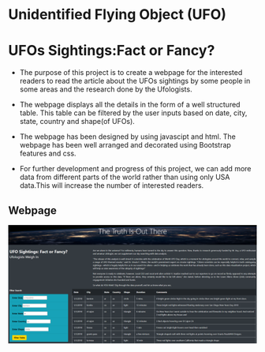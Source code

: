 # Unidentified Flying Object (UFO)

# UFOs Sightings:Fact or Fancy?

- The purpose of this project is to create a webpage for the interested readers to read the article about the 
UFOs sightings by some people in some areas and the research done by the Ufologists. 

- The webpage displays all the details in the form of a well structured table. This table can be filtered by the 
user inputs based on date, city, state, country and shape(of UFOs).

- The webpage has been designed by using javascipt and html. The webpage has been well arranged and decorated
using Bootstrap features and css.

- For further development and progress of this project, we can add more data from different parts of the world
rather than using only USA data.This will increase the number of interested readers.

## Webpage

![alt text](images/webpage.png)